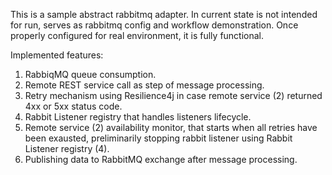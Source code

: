 This is a sample abstract rabbitmq adapter.
In current state is not intended for run, serves as rabbitmq config and workflow demonstration.
Once properly configured for real environment, it is fully functional.

Implemented features:
1. RabbiqMQ queue consumption.
2. Remote REST service call as step of message processing.
3. Retry mechanism using Resilience4j in case remote service (2) returned 4xx or 5xx status code.
4. Rabbit Listener registry that handles listeners lifecycle.
5. Remote service (2) availability monitor, that starts when all retries have been exausted, preliminarily stopping rabbit listener using Rabbit Listener registry (4).
6. Publishing data to RabbitMQ exchange after message processing.
